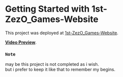 # Getting Started with 1st-ZezO_Games-Website

This project was deployed at [1st-ZezO_Games-Website](https://asdmnf.github.io/1st-ZezO_Games-Website_P/).

**[Video Preview](https://youtu.be/w5CLjQpjxDg)**.

### `Note`

may be this project is not completed as i wish.\
but i prefer to keep it like that to remember my begins.